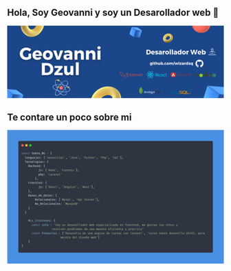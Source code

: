 ## Hola, Soy Geovanni y soy un Desarollador web 👋

![](Geovanni.png)

## Te contare un poco sobre mi

![](carbon.png)

